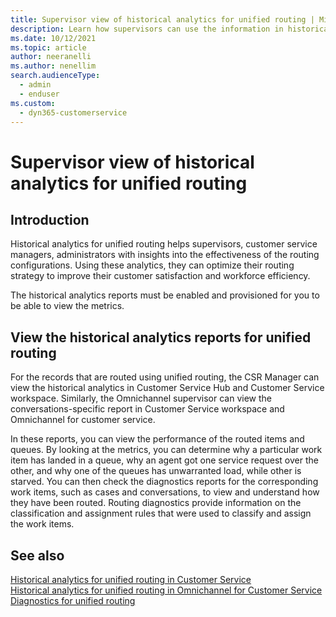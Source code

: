 ```yaml
---
title: Supervisor view of historical analytics for unified routing | MicrosoftDocs
description: Learn how supervisors can use the information in historical analytics for unified routing to improve routing and assignment.
ms.date: 10/12/2021
ms.topic: article
author: neeranelli
ms.author: nenellim
search.audienceType: 
  - admin
  - enduser
ms.custom: 
  - dyn365-customerservice
---
```


# Supervisor view of historical analytics for unified routing

## Introduction

Historical analytics for unified routing helps supervisors, customer service managers, administrators with insights into the effectiveness of the routing configurations. Using these analytics, they can optimize their routing strategy to improve their customer satisfaction and workforce efficiency.

The historical analytics reports must be enabled and provisioned for you to be able to view the metrics.

## View the historical analytics reports for unified routing

For the records that are routed using unified routing, the CSR Manager can view the historical analytics in Customer Service Hub and Customer Service workspace. Similarly, the Omnichannel supervisor can view the conversations-specific report in Customer Service workspace and Omnichannel for customer service.

In these reports, you can view the performance of the routed items and queues. By looking at the metrics, you can determine why a particular work item has landed in a queue, why an agent got one service request over the other, and why one of the queues has unwarranted load, while other is starved. You can then check the diagnostics reports for the corresponding work items, such as cases and conversations, to view and understand how they have been routed. Routing diagnostics provide information on the classification and assignment rules that were used to classify and assign the work items.

## See also

[Historical analytics for unified routing in Customer Service](cs-historical-analytics-unified-routing.md)  
[Historical analytics for unified routing in Omnichannel for Customer Service](oc-historical-analytics-unified-routing.md)  
[Diagnostics for unified routing](../administer/unified-routing-diagnostics.md)  
